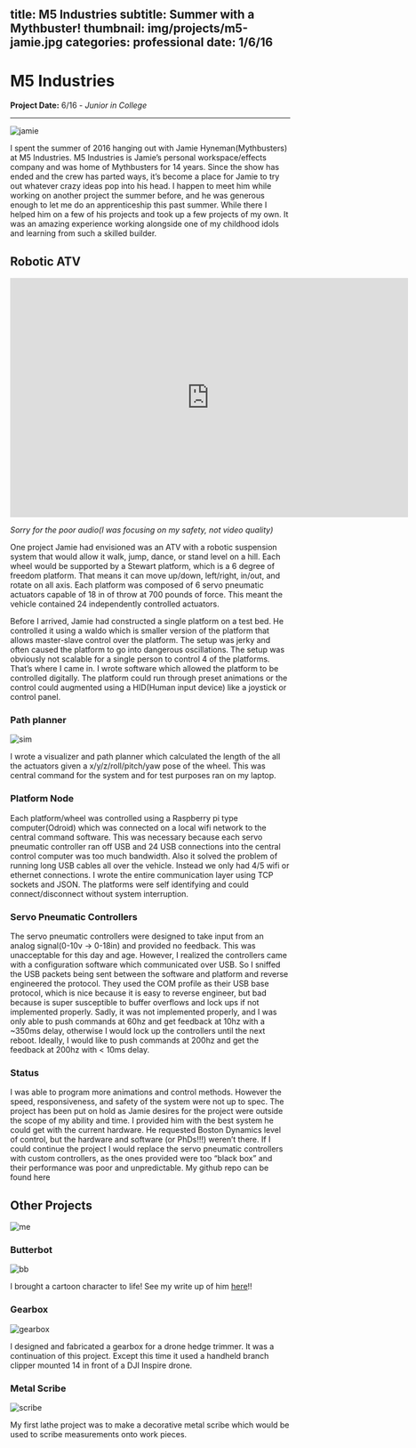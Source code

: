 title: M5 Industries
subtitle: Summer with a Mythbuster!
thumbnail: img/projects/m5-jamie.jpg
categories: professional
date: 1/6/16
---
# M5 Industries
**Project Date:** 6/16 - *Junior in College*

---

![jamie](img/projects/m5-jamie.jpg)

I spent the summer of 2016 hanging out with Jamie Hyneman(Mythbusters) at M5 Industries. M5 Industries is Jamie’s personal workspace/effects company and was home of Mythbusters for 14 years. Since the show has ended and the crew has parted ways, it’s become a place for Jamie to try out whatever crazy ideas pop into his head. I happen to meet him while working on another project the summer before, and he was generous enough to let me do an apprenticeship this past summer. While there I helped him on a few of his projects and took up a few projects of my own. It was an amazing experience working alongside one of my childhood idols and learning from such a skilled builder.

## Robotic ATV

<iframe width="716" height="430" src="https://www.youtube.com/embed/68m_fg67_pU" frameborder="0" allowfullscreen></iframe>

*Sorry for the poor audio(I was focusing on my safety, not video quality)*

One project Jamie had envisioned was an ATV with a robotic suspension system that would allow it walk, jump, dance, or stand level on a hill. Each wheel would be supported by a Stewart platform, which is a 6 degree of freedom platform. That means it can move up/down, left/right, in/out, and rotate on all axis. Each platform was composed of 6 servo pneumatic actuators capable of 18 in of throw at 700 pounds of force. This meant the vehicle contained 24 independently controlled actuators.

Before I arrived, Jamie had constructed a single platform on a test bed. He controlled it using a waldo which is smaller version of the platform that allows master-slave control over the platform. The setup was jerky and often caused the platform to go into dangerous oscillations. The setup was obviously not scalable for a single person to control 4 of the platforms. That’s where I came in. I wrote software which allowed the platform to be controlled digitally. The platform could run through preset animations or the control could augmented using a HID(Human input device) like a joystick or control panel.

### Path planner

![sim](img/projects/m5-sim.gif)

I wrote a visualizer and path planner which calculated the length of the all the actuators given a x/y/z/roll/pitch/yaw pose of the wheel. This was central command for the system and for test purposes ran on my laptop.

### Platform Node

Each platform/wheel was controlled using a Raspberry pi type computer(Odroid) which was connected on a local wifi network to the central command software. This was necessary because each servo pneumatic controller ran off USB and 24 USB  connections into the central control computer was too much bandwidth. Also it solved the problem of running long USB cables all over the vehicle. Instead we only had 4/5 wifi or ethernet connections. I wrote the entire communication layer using TCP sockets and JSON. The platforms were self identifying and could connect/disconnect without system interruption.

### Servo Pneumatic Controllers

The servo pneumatic controllers were designed to take input from an analog signal(0-10v -> 0-18in) and provided no feedback. This was unacceptable for this day and age. However, I realized the controllers came with a configuration software which communicated over USB. So I sniffed the USB packets being sent between the software and platform and reverse engineered the protocol. They used the COM profile as their USB base protocol, which is nice because it is easy to reverse engineer, but bad because is super susceptible to buffer overflows and lock ups if not implemented properly. Sadly,  it was not implemented properly, and I was only able to push commands at 60hz and get feedback at 10hz with a ~350ms delay, otherwise I would lock up the controllers until the next reboot. Ideally, I would like to push commands at 200hz and get the feedback at 200hz with < 10ms delay.

### Status

I was able to program more animations and control methods. However the speed, responsiveness, and safety of the system were not up to spec. The project has been put on hold as Jamie desires for the project were outside the scope of my ability and time. I provided him with the best system he could get with the current hardware. He requested Boston Dynamics level of control, but the hardware and software (or PhDs!!!) weren’t there. If I could continue the project I would replace the servo pneumatic controllers with custom controllers, as the ones provided were too “black box” and their performance was poor and unpredictable. My github repo can be found here

## Other Projects

![me](img/projects/m5-stilts.jpg)

### Butterbot

![bb](img/projects/bb-iso-2.jpg)

I brought a cartoon character to life! See my write up of him [here](1-butterbot-proj.html)!!

### Gearbox

![gearbox](img/projects/m5-gearbox.jpg)

I designed and fabricated a gearbox for a drone hedge trimmer. It was a continuation of this project. Except this time it used a handheld branch clipper mounted 14 in front of a DJI Inspire drone.

### Metal Scribe

![scribe](img/projects/m5-scribe.jpg)

My first lathe project was to make a decorative metal scribe which would be used to scribe measurements onto work pieces.
